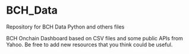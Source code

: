 # BCH_Data
Repository for BCH Data Python and others files

BCH Onchain Dashboard based on CSV files and some public APIs from Yahoo.
Be free to add new resources that you think could be useful.
